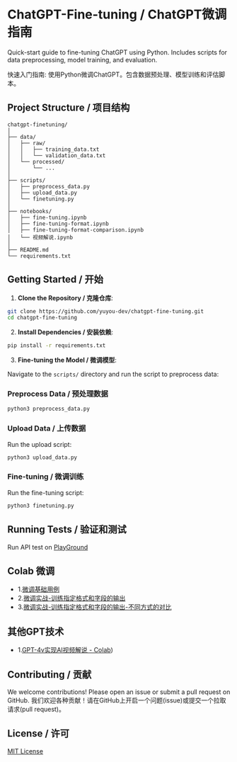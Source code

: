 # ChatGPT-Fine-tuning / ChatGPT微调指南
Quick-start guide to fine-tuning ChatGPT using Python. Includes scripts for data preprocessing, model training, and evaluation. 

快速入门指南: 使用Python微调ChatGPT。包含数据预处理、模型训练和评估脚本。

## Project Structure / 项目结构

```
chatgpt-finetuning/
│
├── data/
│   ├── raw/
│   │   ├── training_data.txt
│   │   └── validation_data.txt
│   └── processed/
│       └── ...
│
├── scripts/
│   ├── preprocess_data.py
│   ├── upload_data.py
│   └── finetuning.py
│
├── notebooks/
│   ├── fine-tuning.ipynb
│   ├── fine-tuning-format.ipynb
│   ├── fine-tuning-format-comparison.ipynb
│   └── 视频解说.ipynb
│
├── README.md
└── requirements.txt
```

## Getting Started / 开始

1. **Clone the Repository / 克隆仓库**:
```bash
git clone https://github.com/yuyou-dev/chatgpt-fine-tuning.git
cd chatgpt-fine-tuning
```

2. **Install Dependencies / 安装依赖**:
```bash
pip install -r requirements.txt
```

3. **Fine-tuning the Model / 微调模型**:

Navigate to the `scripts/` directory and run the script to preprocess data:

### Preprocess Data / 预处理数据
```bash
python3 preprocess_data.py
```

### Upload Data / 上传数据
Run the upload script:
```bash
python3 upload_data.py
```

### Fine-tuning / 微调训练
Run the fine-tuning script:
```bash
python3 finetuning.py
```

## Running Tests / 验证和测试

Run API test on [PlayGround](https://platform.openai.com/playground)

## Colab 微调

- 1.[微调基础用例](https://colab.research.google.com/github/yuyou-dev/ChatGPT-Fine-tuning/blob/main/notebooks/fine-tuning.ipynb)
- 2.[微调实战-训练指定格式和字段的输出](https://colab.research.google.com/github/yuyou-dev/ChatGPT-Fine-tuning/blob/main/notebooks/fine-tuning-format.ipynb)
- 3.[微调实战-训练指定格式和字段的输出-不同方式的对比](https://colab.research.google.com/github/yuyou-dev/ChatGPT-Fine-tuning/blob/main/notebooks/fine-tuning-format-comparison.ipynb)

## 其他GPT技术
- 1.[GPT-4v实现AI视频解说 - Colab](https://colab.research.google.com/github/yuyou-dev/ChatGPT-Fine-tuning/blob/main/notebooks/video-commentary.ipynb))
  
## Contributing / 贡献

We welcome contributions! Please open an issue or submit a pull request on GitHub.
我们欢迎各种贡献！请在GitHub上开启一个问题(issue)或提交一个拉取请求(pull request)。

## License / 许可

[MIT License](LICENSE)

